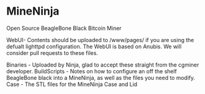 MineNinja
=========

Open Source BeagleBone Black Bitcoin Miner

WebUI- Contents should be uploaded to /www/pages/ if you are using the defualt lighttpd configuration. 
The WebUI is based on Anubis. We will consider pull requests to these files.

Binaries - Uploaded by Ninja, glad to accept these straight from the cgminer developer.
BuildScripts - Notes on how to configure an off the shelf BeagleBone black into a MineNinja, as well as the files you need to modify.
Case - The STL files for the MineNinja Case and Lid


